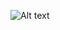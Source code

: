 ![Alt text](https://github.com/research-team/memristive-spinal-cord/blob/STDP/GRAS/genetic_algorithm/UML.png "diagram")